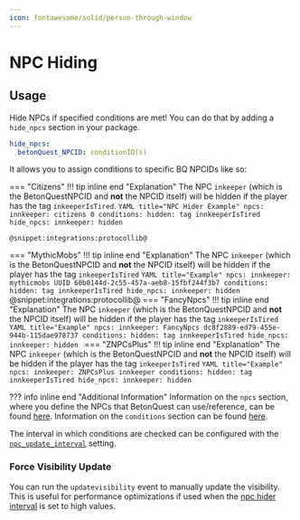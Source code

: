 ```yaml
---
icon: fontawesome/solid/person-through-window
---
```


# NPC Hiding

## Usage
Hide NPCs if specified conditions are met!
You can do that by adding a `hide_npcs` section in your package. 
```YAML title="Syntax"
hide_npcs:
  betonQuest_NPCID: conditionID(s)
```
It allows you to assign conditions to specific BQ NPCIDs like so:
        
=== "Citizens"
    !!! tip inline end "Explanation"
        The NPC `inkeeper` (which is the BetonQuestNPCID and **not** the NPCID itself) will be hidden if the player has the 
        tag `inkeeperIsTired`. 
    ```YAML title="NPC Hider Example"
    npcs:
      innkeeper: citizens 0
    conditions:
      hidden: tag innkeeperIsTired
    hide_npcs:
      innkeeper: hidden
    ```

        
    @snippet:integrations:protocollib@
=== "MythicMobs"
    !!! tip inline end "Explanation"
        The NPC `inkeeper` (which is the BetonQuestNPCID and **not** the NPCID itself) will be hidden if the player has the 
        tag `inkeeperIsTired`
    ```YAML title="Example"
    npcs:
      innkeeper: mythicmobs UUID 60b0144d-2c55-457a-aeb8-15fbf244f3b7
    conditions:
      hidden: tag innkeeperIsTired
    hide_npcs:
      innkeeper: hidden
    ```
    @snippet:integrations:protocollib@
=== "FancyNpcs"
    !!! tip inline end "Explanation"
        The NPC `inkeeper` (which is the BetonQuestNPCID and **not** the NPCID itself) will be hidden if the player has the 
        tag `inkeeperIsTired`
    ```YAML title="Example"
    npcs:
      innkeeper: FancyNpcs dc8f2889-ed79-455e-944b-115dae978737
    conditions:
      hidden: tag innkeeperIsTired
    hide_npcs:
      innkeeper: hidden
    ```
=== "ZNPCsPlus"
    !!! tip inline end "Explanation"
        The NPC `inkeeper` (which is the BetonQuestNPCID and **not** the NPCID itself) will be hidden if the player has the 
        tag `inkeeperIsTired`
    ```YAML title="Example"
    npcs:
      innkeeper: ZNPCsPlus innkeeper
    conditions:
      hidden: tag innkeeperIsTired
    hide_npcs:
      innkeeper: hidden
    ```

??? info inline end "Additional Information"
    Information on the `npcs` section, where you define the NPCs that BetonQuest can use/reference, can be found 
    [here](../../Features/NPCs.md#provided-integrations).
    Information on the `conditions` section can be found [here](/Documentation/Scripting/About-Scripting/#conditions).


The interval in which conditions are checked can be configured with the [`npc_update_interval`](../../Configuration/Plugin-Config.md#npc-npc-settings) setting.

### Force Visibility Update
You can run the `updatevisibility` event to manually update the visibility. This is useful for performance optimizations
if used when the [npc hider interval](../../Configuration/Plugin-Config.md#npc-npc-settings) is set to high values.
